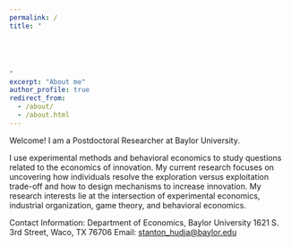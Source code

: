 ```yaml
---
permalink: /
title: "





"
excerpt: "About me"
author_profile: true
redirect_from: 
  - /about/
  - /about.html
---
```




Welcome! I am a Postdoctoral Researcher at Baylor University. 

I use experimental methods and behavioral economics to study questions related to the economics of innovation. My current research focuses on uncovering how individuals resolve the exploration versus exploitation trade-off and how to design mechanisms to increase innovation. My research interests lie at the intersection of experimental economics, industrial organization, game theory, and behavioral economics.

Contact Information:
  Department of Economics, Baylor University
  1621 S. 3rd Street, Waco, TX 76706
  Email: stanton_hudja@baylor.edu
